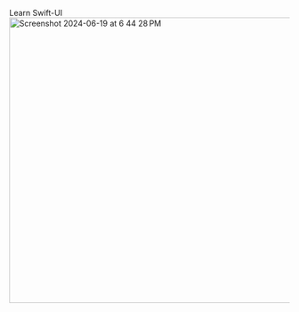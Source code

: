 Learn Swift-UI
<img width="514" alt="Screenshot 2024-06-19 at 6 44 28 PM" src="https://github.com/professorDeveloper/SwiftMessenger-UI/assets/108933534/2f38ce61-0e23-43d2-8e68-9d7abbb6d364">
